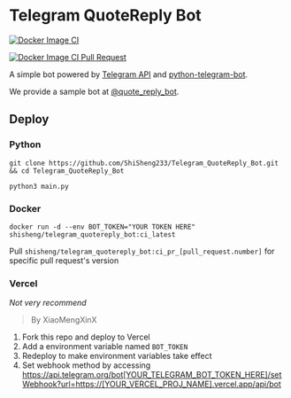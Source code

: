 # Telegram QuoteReply Bot

[![Docker Image CI](https://github.com/ShiSheng233/Telegram_QuoteReply_Bot/actions/workflows/docker_image_publish.yml/badge.svg?branch=master)](https://github.com/ShiSheng233/Telegram_QuoteReply_Bot/actions/workflows/docker_image_publish.yml)

[![Docker Image CI Pull Request](https://github.com/ShiSheng233/Telegram_QuoteReply_Bot/actions/workflows/docker_image_pr_publish.yml/badge.svg)](https://github.com/ShiSheng233/Telegram_QuoteReply_Bot/actions/workflows/docker_image_pr_publish.yml)

A simple bot powered by [Telegram API](https://core.telegram.org/bots/api)
and [python-telegram-bot](https://github.com/python-telegram-bot/python-telegram-bot).

We provide a sample bot at [@quote_reply_bot](https://t.me/quote_reply_bot).

## Deploy

### Python

```
git clone https://github.com/ShiSheng233/Telegram_QuoteReply_Bot.git && cd Telegram_QuoteReply_Bot

python3 main.py
```

### Docker

```shell
docker run -d --env BOT_TOKEN="YOUR TOKEN HERE" shisheng/telegram_quotereply_bot:ci_latest
```

Pull `shisheng/telegram_quotereply_bot:ci_pr_[pull_request.number]` for specific pull request's version

### Vercel

_Not very recommend_

> By XiaoMengXinX

1. Fork this repo and deploy to Vercel
2. Add a environment variable named `BOT_TOKEN`
3. Redeploy to make environment variables take effect
4. Set webhook method by accessing <https://api.telegram.org/bot[YOUR_TELEGRAM_BOT_TOKEN_HERE]/setWebhook?url=https://[YOUR_VERCEL_PROJ_NAME].vercel.app/api/bot>

